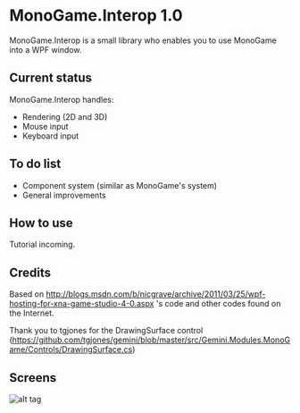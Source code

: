 MonoGame.Interop 1.0
====

MonoGame.Interop is a small library who enables you to use MonoGame into a WPF window.

Current status
----

MonoGame.Interop handles:

- Rendering (2D and 3D)
- Mouse input
- Keyboard input

To do list
----

- Component system (similar as MonoGame's system)
- General improvements

How to use
----

Tutorial incoming.

Credits
----

Based on http://blogs.msdn.com/b/nicgrave/archive/2011/03/25/wpf-hosting-for-xna-game-studio-4-0.aspx 's code and other codes found on the Internet.

Thank you to tgjones for the DrawingSurface control (https://github.com/tgjones/gemini/blob/master/src/Gemini.Modules.MonoGame/Controls/DrawingSurface.cs)

Screens
----

![alt tag](https://github.com/ShyroFR/MonoGame.Interop/blob/master/Screens/Interop.PNG)
